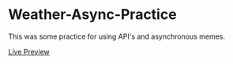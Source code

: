 # Weather-Async-Practice

This was some practice for using API's and asynchronous memes.

[Live Preview](https://jalcyon.github.io/Weather-Async-Practice/)
